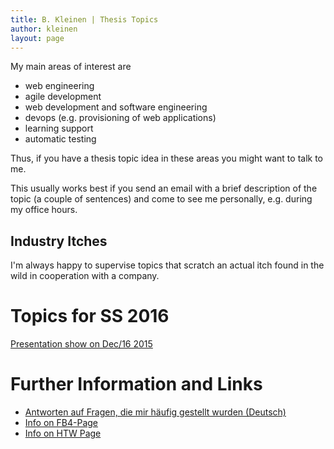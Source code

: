 ```yaml
---
title: B. Kleinen | Thesis Topics
author: kleinen
layout: page
---
```


My main areas of interest are

* web engineering
* agile development
* web development and software engineering
* devops (e.g. provisioning of web applications)
* learning support
* automatic testing

Thus, if you have a thesis topic idea in these areas you might want to talk to me.

This usually works best if you send an email with a brief description of the topic (a couple of sentences) and come to
see me personally, e.g. during my office hours.

## Industry Itches

I'm always happy to supervise topics that scratch an actual itch found in the wild in cooperation with a company.

# Topics for SS 2016

[Presentation show on Dec/16 2015](topics-ss2016.pdf)

# Further Information and Links
* [Antworten auf Fragen, die mir häufig gestellt wurden (Deutsch)](faq.html)
* [Info on FB4-Page](http://www.f4.htw-berlin.de/studieren/abschlussarbeit-kolloquium/)
* [Info on HTW Page](https://www.htw-berlin.de/studium/studienorganisation/pruefungen-praktikum/abschlussarbeit/)
